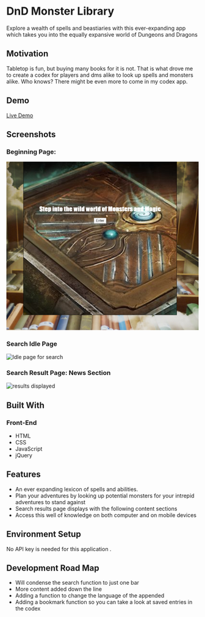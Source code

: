 <h1>DnD Monster Library</h1>
<p>Explore a wealth of spells and beastiaries with this ever-expanding app which takes you into the equally expansive world of Dungeons and Dragons</p>
<h2>Motivation</h2>
    <p>Tabletop is fun, but buying many books for it is not. That is what drove me to create a codex for players and dms alike to look up spells and monsters alike. Who knows? There might be even more to come in my codex app.</p>
<h2>Demo</h2>
<a href="https://royzone96.github.io/dnd-library/">Live Demo</a>
<h2>Screenshots</h2>
    <h3>Beginning Page:</h3>
        <img src="images/intro-screen.png" alt="intro page"/>
    <h3>Search Idle Page</h3>
        <img src="images/index-screenshot.png" alt="Idle page for search"/>
    <h3>Search Result Page: News Section</h3>
        <img src="images/results-screen.png" alt="results displayed"/>
<h2>Built With</h2>
    <h3>Front-End</h3>
        <ul>
            <li>HTML</li>
            <li>CSS</li>
            <li>JavaScript</li>
            <li>jQuery</li>
        </ul>
<h2>Features</h2>
    <ul>
        <li>An ever expanding lexicon of spells and abilities.</li>
        <li>Plan your adventures by looking up potential monsters for your intrepid adventures to stand against</li>
        <li>Search results page displays with the following content sections</li>
        <li>Access this well of knowledge on both computer and on mobile devices</li>
    </ul>
<h2>Environment Setup</h2>
    <p>No API key is needed for this application
.<h2>Development Road Map</h2>
    <ul>
        <li>Will condense the search function to just one bar</li>
        <li>More content added down the line</li>
        <li>Adding a function to change the language of the appended </li>
        <li>Adding a bookmark function so you can take a look at saved entries in the codex</li>
    </ul>
